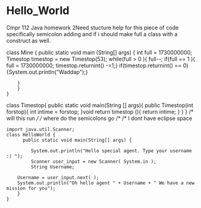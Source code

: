 Hello_World
===========

Cmpr 112 Java homework 2Need stucture help for this piece of code specifically semicolon adding and if i should make full a class with a construct as well.


class Mine
{
	public static void main (String[] args)
	{
		int full = 1730000000;
		Timestop timestop = new Timestop(53);
		while(full > 0 ){
			full--;
		if(full == 1 ){
			full = 1730000000;
			timestop.returnint() -=1;} 
		if(timestop.returnint() == 0){System.out.println("Waddap");}
		
		}
		}
	}
class Timestop{
		public static void main(String [] args){
		public Timestop(int forstop){
			int intime = forstop;
		}void return timestop (){
			return intime;
		}
	}
}
/* will this run */ /* where do the semicolons go /*
/* I dont have eclipse space

    import java.util.Scanner;
    class HelloWorld {
          public static void main(String[] args) {
       
             System.out.println("Hello special agent. Type your username :) ");
             Scanner user_input = new Scanner( System.in );
             String Username;
     
        Username = user_input.next( );
        System.out.println("Oh hello agent " + Username + " We have a new mission for you");
        }
    }
